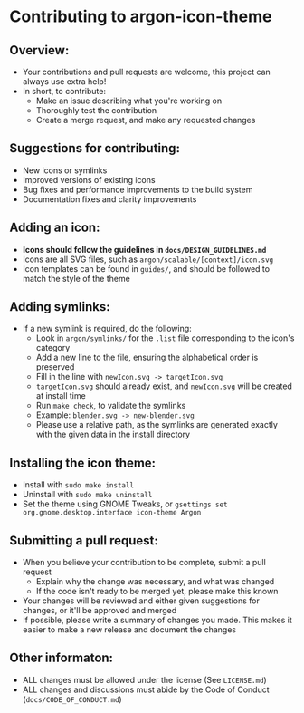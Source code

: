 # Contributing to argon-icon-theme
## Overview:
 - Your contributions and pull requests are welcome, this project can always use extra help!
 - In short, to contribute:
   - Make an issue describing what you're working on
   - Thoroughly test the contribution
   - Create a merge request, and make any requested changes

## Suggestions for contributing:
 - New icons or symlinks
 - Improved versions of existing icons
 - Bug fixes and performance improvements to the build system
 - Documentation fixes and clarity improvements

## Adding an icon:
 - **Icons should follow the guidelines in `docs/DESIGN_GUIDELINES.md`**
 - Icons are all SVG files, such as `argon/scalable/[context]/icon.svg`
 - Icon templates can be found in `guides/`, and should be followed to match the style of the theme

## Adding symlinks:
 - If a new symlink is required, do the following:
   - Look in `argon/symlinks/` for the `.list` file corresponding to the icon's category
   - Add a new line to the file, ensuring the alphabetical order is preserved
   - Fill in the line with `newIcon.svg -> targetIcon.svg`
   - `targetIcon.svg` should already exist, and `newIcon.svg` will be created at install time
   - Run `make check`, to validate the symlinks
   - Example: `blender.svg -> new-blender.svg`
   - Please use a relative path, as the symlinks are generated exactly with the given data in the install directory

## Installing the icon theme:
 - Install with `sudo make install`
 - Uninstall with `sudo make uninstall`
 - Set the theme using GNOME Tweaks, or `gsettings set org.gnome.desktop.interface icon-theme Argon`

## Submitting a pull request:
 - When you believe your contribution to be complete, submit a pull request
   - Explain why the change was necessary, and what was changed
   - If the code isn't ready to be merged yet, please make this known
 - Your changes will be reviewed and either given suggestions for changes, or it'll be approved and merged
 - If possible, please write a summary of changes you made. This makes it easier to make a new release and document the changes

## Other informaton:
 - ALL changes must be allowed under the license (See `LICENSE.md`)
 - ALL changes and discussions must abide by the Code of Conduct (`docs/CODE_OF_CONDUCT.md`)
